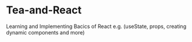 # Tea-and-React
Learning and Implementing Bacics of React e.g. (useState, props, creating dynamic components and more)
